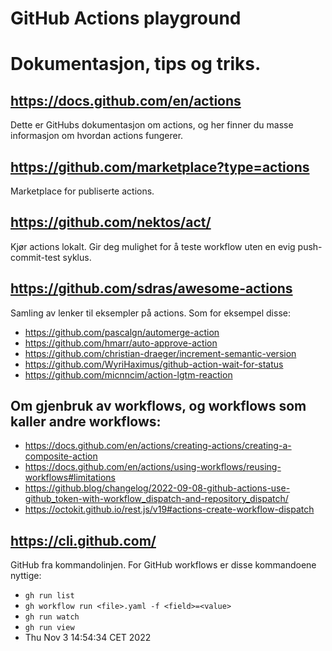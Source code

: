 # GitHub Actions playground

# Dokumentasjon, tips og triks.

## https://docs.github.com/en/actions

Dette er GitHubs dokumentasjon om actions, og her finner du masse informasjon om
hvordan actions fungerer.

## https://github.com/marketplace?type=actions

Marketplace for publiserte actions.

## https://github.com/nektos/act/

Kjør actions lokalt.  Gir deg mulighet for å teste workflow uten en evig
push-commit-test syklus.

## https://github.com/sdras/awesome-actions

Samling av lenker til eksempler på actions.  Som for eksempel disse:

- https://github.com/pascalgn/automerge-action
- https://github.com/hmarr/auto-approve-action
- https://github.com/christian-draeger/increment-semantic-version
- https://github.com/WyriHaximus/github-action-wait-for-status
- https://github.com/micnncim/action-lgtm-reaction

## Om gjenbruk av workflows, og workflows som kaller andre workflows:

- https://docs.github.com/en/actions/creating-actions/creating-a-composite-action
- https://docs.github.com/en/actions/using-workflows/reusing-workflows#limitations
- https://github.blog/changelog/2022-09-08-github-actions-use-github_token-with-workflow_dispatch-and-repository_dispatch/
- https://octokit.github.io/rest.js/v19#actions-create-workflow-dispatch

## https://cli.github.com/

GitHub fra kommandolinjen.  For GitHub workflows er disse kommandoene nyttige:

- `gh run list`
- `gh workflow run <file>.yaml -f <field>=<value>`
- `gh run watch`
- `gh run view`
- Thu Nov  3 14:54:34 CET 2022
